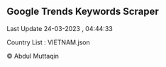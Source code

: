 

## Google Trends Keywords Scraper 
 
Last Update 24-03-2023 , 04:44:33

Country List :
VIETNAM.json



© Abdul Muttaqin 
